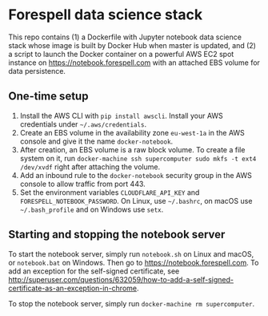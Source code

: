 # Forespell data science stack

This repo contains (1) a Dockerfile with Jupyter notebook data science stack whose image is built by Docker Hub when master is updated, and (2) a script to launch the Docker container on a powerful AWS EC2 spot instance on https://notebook.forespell.com with an attached EBS volume for data persistence.

## One-time setup

1. Install the AWS CLI with `pip install awscli`. Install your AWS credentials under `~/.aws/credentials`.
2. Create an EBS volume in the availability zone `eu-west-1a` in the AWS console and give it the name `docker-notebook`.
3. After creation, an EBS volume is a raw block volume. To create a file system on it, run `docker-machine ssh supercomputer sudo mkfs -t ext4 /dev/xvdf` right after attaching the volume.
4. Add an inbound rule to the `docker-notebook` security group in the AWS console to allow traffic from port 443.
5. Set the environment variables `CLOUDFLARE_API_KEY` and `FORESPELL_NOTEBOOK_PASSWORD`. On Linux, use `~/.bashrc`, on macOS use `~/.bash_profile` and on Windows use `setx`.

## Starting and stopping the notebook server

To start the notebook server, simply run `notebook.sh` on Linux and macOS, or `notebook.bat` on Windows. Then go to https://notebook.forespell.com. To add an exception for the self-signed certificate, see http://superuser.com/questions/632059/how-to-add-a-self-signed-certificate-as-an-exception-in-chrome.

To stop the notebook server, simply run `docker-machine rm supercomputer`.
